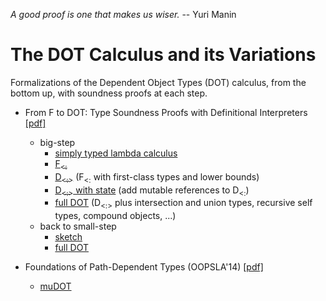 _A good proof is one that makes us wiser._ -- Yuri Manin

The DOT Calculus and its Variations
===================================

Formalizations of the Dependent Object Types (DOT) calculus, from the bottom up, with soundness proofs at each step.

- From F to DOT: Type Soundness Proofs with Definitional Interpreters [[pdf]](http://arxiv.org/pdf/1510.05216.pdf)
  - big-step
    - [simply typed lambda calculus](dev2015/nano0.v)
    - [F<sub>&lt;:</sub>](dev2015/fsub0.v)
    - [D<sub>&lt;:&gt;</sub>](dev2015/fsub2.v) (F<sub>&lt;:</sub> with first-class types and lower bounds)
    - [D<sub>&lt;:&gt;</sub> with state](dev2015/fsub4.v) (add mutable references to D<sub>&lt;:</sub>)
    - [full DOT](dev2015/dot24.v) (D<sub>&lt;:&gt;</sub> plus intersection and union types, recursive self types, compound objects, ...)
  - back to small-step
    - [sketch](dev2015/dot-smallstep1.v)
    - [full DOT](dev2015/dot-smallstep5.v)

- Foundations of Path-Dependent Types (OOPSLA'14) [[pdf]](http://lampwww.epfl.ch/~amin/dot/fpdt.pdf)
  - [muDOT](oopsla/dot.elf)
